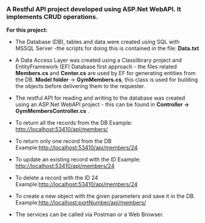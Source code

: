 ### A Restful API project developed using ASP.Net WebAPI. It implements CRUD operations.
**For this project:**
* The Database (DB), tables and data were created using SQL with MSSQL Server -the scripts for doing this is contained in the file: **Data.txt**
* A Data Access Layer was created using a Classlibrary project and EntityFramework (EF) Database first approach - the files related
**Members.cs** and **Center.cs** are used by EF for generating entities from the DB. **Model folder** -> **GymMembers.cs**, this class is used for building the objects before delivering them to the requester. 
* The restful API for reading and writing to the database was created using an ASP.Net WebAPI project - this can be found in
  **Controller -> GymMembersController.cs** .
  

* To return all the records from the DB
  Example: <http://localhost:53410/api/members/>
  
* To return only one record from the DB 
  Example:<http://localhost:53410/api/members/24>
  
* To update an existing record with the ID
  Example: <http://localhost:53410/api/members/24>
  
* To delete a record with the ID 24
  Example:<http://localhost:53410/api/members/24>
  
* To create a new object with the given parameters and save it in the DB.
  Example:<http://localhost:portNumber/api/members/>  

* The services can be called via Postman or a Web Browser.
